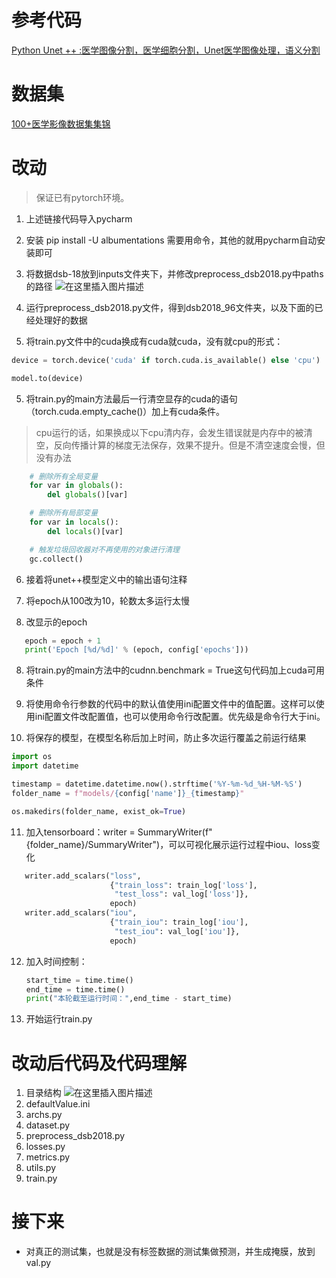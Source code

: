 # 参考代码

[Python Unet ++ :医学图像分割，医学细胞分割，Unet医学图像处理，语义分割](https://blog.csdn.net/L_goodboy/article/details/130439416?ops_request_misc=%257B%2522request%255Fid%2522%253A%2522170453910116800184159706%2522%252C%2522scm%2522%253A%252220140713.130102334..%2522%257D&request_id=170453910116800184159706&biz_id=0&utm_medium=distribute.pc_search_result.none-task-blog-2~blog~sobaiduend~default-1-130439416-null-null.nonecase&utm_term=%E7%BB%86%E8%83%9E%E5%88%86%E5%89%B2pytorch&spm=1018.2226.3001.4450)

# 数据集
[100+医学影像数据集集锦](https://blog.csdn.net/qq_24662291/article/details/121183226)


# 改动
> 保证已有pytorch环境。

1. 上述链接代码导入pycharm

2. 安装  pip install -U albumentations  需要用命令，其他的就用pycharm自动安装即可

3. 将数据dsb-18放到inputs文件夹下，并修改preprocess_dsb2018.py中paths的路径
![在这里插入图片描述](https://img-blog.csdnimg.cn/direct/c2b332703e63425c9d9d24d7e821a01f.png)

5. 运行preprocess_dsb2018.py文件，得到dsb2018_96文件夹，以及下面的已经处理好的数据

6. 将train.py文件中的cuda换成有cuda就cuda，没有就cpu的形式：
```python
device = torch.device('cuda' if torch.cuda.is_available() else 'cpu')

model.to(device)
```

5. 将train.py的main方法最后一行清空显存的cuda的语句（torch.cuda.empty_cache()）加上有cuda条件。
> cpu运行的话，如果换成以下cpu清内存，会发生错误就是内存中的被清空，反向传播计算的梯度无法保存，效果不提升。但是不清空速度会慢，但没有办法
```python
    # 删除所有全局变量
    for var in globals():
        del globals()[var]

    # 删除所有局部变量
    for var in locals():
        del locals()[var]

    # 触发垃圾回收器对不再使用的对象进行清理
    gc.collect()
```

6. 接着将unet++模型定义中的输出语句注释

7. 将epoch从100改为10，轮数太多运行太慢

8. 改显示的epoch
```python
   epoch = epoch + 1
   print('Epoch [%d/%d]' % (epoch, config['epochs']))
   ```

8. 将train.py的main方法中的cudnn.benchmark = True这句代码加上cuda可用条件


10. 将使用命令行参数的代码中的默认值使用ini配置文件中的值配置。这样可以使用ini配置文件改配置值，也可以使用命令行改配置。优先级是命令行大于ini。

11. 将保存的模型，在模型名称后加上时间，防止多次运行覆盖之前运行结果
   ```python
   import os
   import datetime
   
   timestamp = datetime.datetime.now().strftime('%Y-%m-%d_%H-%M-%S')
   folder_name = f"models/{config['name']}_{timestamp}"
   
   os.makedirs(folder_name, exist_ok=True)
   ```
11. 加入tensorboard：writer = SummaryWriter(f"{folder_name}/SummaryWriter")，可以可视化展示运行过程中iou、loss变化

 ```python
    writer.add_scalars("loss",
                       {"train_loss": train_log['loss'],
                        "test_loss": val_log['loss']},
                       epoch)
    writer.add_scalars("iou",
                       {"train_iou": train_log['iou'],
                        "test_iou": val_log['iou']},
                       epoch)
 ```
12. 加入时间控制：
    ```python
    start_time = time.time()
    end_time = time.time()
    print("本轮截至运行时间：",end_time - start_time)
    ```

12. 开始运行train.py

# 改动后代码及代码理解
1.  目录结构
![在这里插入图片描述](https://img-blog.csdnimg.cn/direct/f6dc02920d924a5a87a59f19e7374395.png)
2. defaultValue.ini
3. archs.py
4. dataset.py
5. preprocess_dsb2018.py
6. losses.py
7. metrics.py
8. utils.py
9. train.py

# 接下来
- 对真正的测试集，也就是没有标签数据的测试集做预测，并生成掩膜，放到val.py
